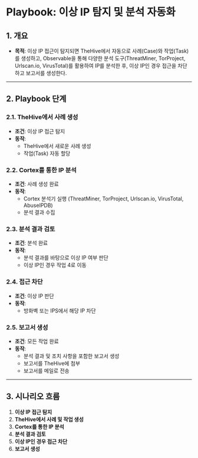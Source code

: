 # Playbook: 이상 IP 탐지 및 분석 자동화

## **1. 개요**

- **목적**: 이상 IP 접근이 탐지되면 TheHive에서 자동으로 사례(Case)와 작업(Task)를 생성하고, Observable을 통해 다양한 분석 도구(ThreatMiner, TorProject, Urlscan.io, VirusTotal)를 활용하여 IP를 분석한 후, 이상 IP인 경우 접근을 차단하고 보고서를 생성한다.

---

## **2. Playbook 단계**

### **2.1. TheHive에서 사례 생성**

- **조건**: 이상 IP 접근 탐지
- **동작**:
  - TheHive에서 새로운 사례 생성
  - 작업(Task) 자동 할당

### **2.2. Cortex를 통한 IP 분석**

- **조건**: 사례 생성 완료
- **동작**:
  - Cortex 분석기 실행 (ThreatMiner, TorProject, Urlscan.io, VirusTotal, AbuseIPDB)
  - 분석 결과 수집

### **2.3. 분석 결과 검토**

- **조건**: 분석 완료
- **동작**:
  - 분석 결과를 바탕으로 이상 IP 여부 판단
  - 이상 IP인 경우 작업 4로 이동

### **2.4. 접근 차단**

- **조건**: 이상 IP 판단
- **동작**:
  - 방화벽 또는 IPS에서 해당 IP 차단

### **2.5. 보고서 생성**

- **조건**: 모든 작업 완료
- **동작**:
  - 분석 결과 및 조치 사항을 포함한 보고서 생성
  - 보고서를 TheHive에 첨부
  - 보고서를 메일로 전송

---

## **3. 시나리오 흐름**

1. **이상 IP 접근 탐지**
2. **TheHive에서 사례 및 작업 생성**
3. **Cortex를 통한 IP 분석**
4. **분석 결과 검토**
5. **이상 IP인 경우 접근 차단**
6. **보고서 생성**
